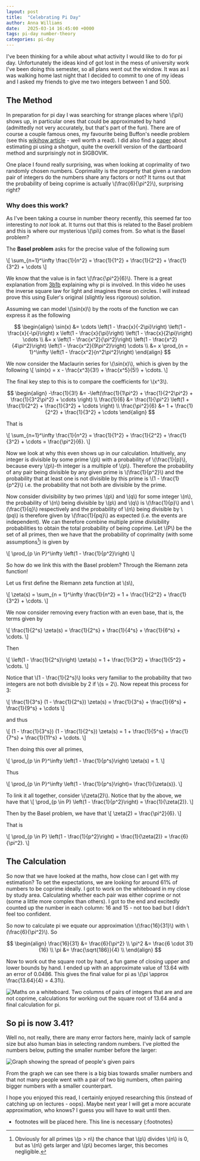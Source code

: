 ```yaml
---
layout: post
title:  "Celebrating Pi Day"
author: Anna Williams
date:   2025-03-14 16:45:00 +0000
tags: pi-day number-theory
categories: pi-day
---
```


I've been thinking for a while about what activity I would like to do for pi day. Unfortunately the ideas kind of got lost in the mess of university work I've been doing this semester, so all plans went out the window. It was as I was walking home last night that I decided to commit to one of my ideas and I asked my friends to give me two integers between 1 and 500.

## The Method

In preparation for pi day I was searching for strange places where \\(\pi\\) shows up, in particular ones that could be approximated by hand (admittedly not very accurately, but that's part of the fun). There are of course a couple famous ones, my favourite being Buffon's needle problem (see this [wikihow article](https://www.wikihow.com/Calculate-Pi-by-Throwing-Frozen-Hot-Dogs) - well worth a read). I did also find a [paper](https://arxiv.org/abs/1404.1499) about estimating pi using a shotgun, quite the overkill version of the dartboard method and surprisingly not in SIGBOVIK.

One place I found really surprising, was when looking at coprimality of two randomly chosen numbers. Coprimality is the property that given a random pair of integers do the numbers share any factors or not? It turns out that the probability of being coprime is actually \\(\frac{6}{\pi^2}\\), surprising right?

### Why does this work?

As I've been taking a course in number theory recently, this seemed far too interesting to *not* look at. It turns out that this is related to the Basel problem and this is where our mysterious \\(\pi\\) comes from. So what is the Basel problem?

The **Basel problem** asks for the precise value of the following sum

\\[
    \sum_{n=1}^\infty \frac{1}{n^2} = \frac{1}{1^2} + \frac{1}{2^2} + \frac{1}{3^2} + \cdots
\\]

We know that the value is in fact \\(\frac{\pi^2}{6}\\). There is a great explanation from [3b1b](https://youtu.be/d-o3eB9sfls?si=6Agp5SPZ8QseJ7Yx) explaining why pi is involved. In this video he uses the inverse square law for light and imagines these on circles. I will instead prove this using Euler's original (slightly less rigorous) solution.

Assuming we can model \\(\sin(x)\\) by the roots of the function we can express it as the following

$$
\begin{align}
    \sin(x) &= \cdots \left(1 - \frac{x}{-2\pi}\right) \left(1 - \frac{x}{-\pi}\right) x \left(1 - \frac{x}{\pi}\right) \left(1 - \frac{x}{2\pi}\right) \cdots \\
            &= x \left(1 - \frac{x^2}{\pi^2}\right) \left(1 - \frac{x^2}{4\pi^2}\right) \left(1 - \frac{x^2}{9\pi^2}\right) \cdots \\
            &= x \prod_{n = 1}^\infty \left(1 - \frac{x^2}{n^2\pi^2}\right)
\end{align}
$$

We now consider the Maclaurin series for \\(\sin(x)\\), which is given by the following
\\[
    \sin(x) = x - \frac{x^3}{3!} + \frac{x^5}{5!} + \cdots.
\\]

The final key step to this is to compare the coefficients for \\(x^3\\).

$$
\begin{align}
    -\frac{1}{3!} &= -\left(\frac{1}{1\pi^2} + \frac{1}{2^2\pi^2} + \frac{1}{3^2\pi^2} + \cdots \right) \\
    \frac{1}{6}  &= \frac{1}{\pi^2} \left(1 + \frac{1}{2^2} + \frac{1}{3^2} + \cdots \right) \\
    \frac{\pi^2}{6} &= 1 + \frac{1}{2^2} + \frac{1}{3^2} + \cdots
\end{align}
$$

That is

\\[
    \sum_{n=1}^\infty \frac{1}{n^2} = \frac{1}{1^2} + \frac{1}{2^2} + \frac{1}{3^2} + \cdots = \frac{\pi^2}{6}.
\\]


Now we look at why this even shows up in our calculation. Intuitively, any integer is divisible by some prime \\(p\\) with a probability of \\(\frac{1}{p}\\), because every \\(p\\)-th integer is a multiple of \\(p\\). Therefore the probability of any pair being divisible by any given prime is \\(\frac{1}{p^2}\\) and the probability that at least one is not divisible by this prime is \\(1 - \frac{1}{p^2}\\) i.e. the probability that not both are divisible by the prime.

Now consider divisibility by two primes \\(p\\) and \\(q\\) for some integer \\(n\\), the probability of \\(n\\) being divisible by \\(p\\) and \\(q\\) is \\(\frac{1}{p}\\) and \\(\frac{1}{q}\\) respectively and the probability of \\(n\\) being divisible by \\(pq\\) is therefore given by \\(\frac{1}{pq}\\) as expected (i.e. the events are independent). We can therefore combine multiple prime divisibility probabilities to obtain the total probability of being coprime. Let \\(P\\) be the set of all primes, then we have that the probability of coprimality (with some assumptions[^1]) is given by

\\[
    \prod_{p \in P}^\infty \left(1 - \frac{1}{p^2}\right)
\\]

So how do we link this with the Basel problem? Through the Riemann zeta function!

Let us first define the Riemann zeta function at \\(s\\),

\\[
    \zeta(s) = \sum_{n = 1}^\infty \frac{1}{n^2} = 1 + \frac{1}{2^2} + \frac{1}{3^2} + \cdots.
\\]

We now consider removing every fraction with an even base, that is, the terms given by

\\[
    \frac{1}{2^s} \zeta(s) = \frac{1}{2^s} + \frac{1}{4^s} + \frac{1}{6^s} + \cdots.
\\]

Then

\\[
    \left(1 - \frac{1}{2^s}\right) \zeta(s) = 1 + \frac{1}{3^2} + \frac{1}{5^2} + \cdots.
\\]

Notice that \\(1 - \frac{1}{2^s}\\) looks very familiar to the probability that two integers are not both divisible by 2 if \\(s = 2\\). Now repeat this process for 3:

\\[
    \frac{1}{3^s} (1 - \frac{1}{2^s}) \zeta(s) = \frac{1}{3^s} + \frac{1}{6^s} + \frac{1}{9^s} + \cdots
\\]

and thus

\\[
    (1 - \frac{1}{3^s}) (1 - \frac{1}{2^s}) \zeta(s) = 1 + \frac{1}{5^s} + \frac{1}{7^s} + \frac{1}{11^s} + \cdots.
\\]

Then doing this over all primes,

\\[
    \prod_{p \in P}^\infty \left(1 - \frac{1}{p^s}\right) \zeta(s) = 1.
\\]

Thus

\\[
    \prod_{p \in P}^\infty \left(1 - \frac{1}{p^s}\right)= \frac{1}{\zeta(s)}.
\\]

To link it all together, consider \\(\zeta(2)\\). Notice that by the above, we have that
\\[
    \prod_{p \in P} \left(1 - \frac{1}{p^2}\right) = \frac{1}{\zeta(2)}.
\\]

Then by the Basel problem, we have that 
\\[
    \zeta(2) = \frac{\pi^2}{6}.
\\]

That is

\\[
    \prod_{p \in P} \left(1 - \frac{1}{p^2}\right) = \frac{1}{\zeta(2)} = \frac{6}{\pi^2}.
\\]

## The Calculation

So now that we have looked at the maths, how close can I get with my estimation? To set the expectations, we are looking for around 61% of numbers to be coprime ideally. I got to work on the whiteboard in my close by study area. Calculating whether each pair was either coprime or not (some a little more complex than others). I got to the end and excitedly counted up the number in each column: 16 and 15 - not too bad but I didn't feel too confident.

So now to calculate pi we equate our approximation \\(\frac{16}{31}\\) with \\(\frac{6}{\pi^2}\\). So

$$
\begin{align}
    \frac{16}{31} &= \frac{6}{\pi^2} \\
    \pi^2 &= \frac{6 \cdot 31}{16} \\
    \pi &= \frac{\sqrt{186}}{4} \\
\end{align}
$$

Now to work out the square root by hand, a fun game of closing upper and lower bounds by hand. I ended up with an approximate value of 13.64 with an error of 0.0486. This gives the final value for pi as \\(\pi \approx \frac{13.64}{4} = 4.31\\).

![Maths on a whiteboard. Two columns of pairs of integers that are and are not coprime, calculations for working out the square root of 13.64 and a final calculation for pi.](/assets/pi-calculation.jpg)

## So pi is now 3.41?

Well no, not really, there are many error factors here, mainly lack of sample size but also human bias in selecting random numbers. I've plotted the numbers below, putting the smaller number before the larger:

![Graph showing the spread of people's given pairs](/assets/graph-numbers.png)

From the graph we can see there is a big bias towards smaller numbers and that not many people went with a pair of two big numbers, often pairing bigger numbers with a smaller counterpart.

I hope you enjoyed this read, I certainly enjoyed researching this (instead of catching up on lectures - oops). Maybe next year I will get a more accurate approximation, who knows? I guess you will have to wait until then.

* footnotes will be placed here. This line is necessary
{:footnotes}

[^1]: Obviously for all primes \\(p > n\\) the chance that \\(p\\) divides \\(n\\) is 0, but as \\(n\\) gets larger and \\(p\\) becomes larger, this becomes negligible.

<mastodon-comments host="mathstodon.xyz" user="awsloth" tootId="114161814257027347" style="width : 100%"></mastodon-comments>
